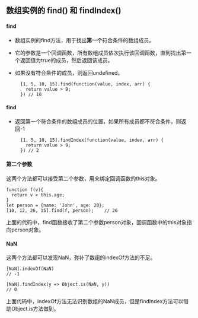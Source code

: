 ## 数组实例的 find() 和 findIndex()

#### find

* 数组实例的find方法，用于找出**第一个**符合条件的数组成员。
* 它的参数是一个回调函数，所有数组成员依次执行该回调函数，直到找出第一个返回值为true的成员，然后返回该成员。
* 如果没有符合条件的成员，则返回undefined。
 
		[1, 5, 10, 15].find(function(value, index, arr) {
		  return value > 9;
		}) // 10
		

#### find
* 返回第一个符合条件的数组成员的位置，如果所有成员都不符合条件，则返回-1

		[1, 5, 10, 15].findIndex(function(value, index, arr) {
		  return value > 9;
		}) // 2

#### 第二个参数

这两个方法都可以接受第二个参数，用来绑定回调函数的this对象。

	function f(v){
	  return v > this.age;
	}
	let person = {name: 'John', age: 20};
	[10, 12, 26, 15].find(f, person);    // 26

上面的代码中，find函数接收了第二个参数person对象，回调函数中的this对象指向person对象。

#### NaN

这两个方法都可以发现NaN，弥补了数组的indexOf方法的不足。

	[NaN].indexOf(NaN)
	// -1
	
	[NaN].findIndex(y => Object.is(NaN, y))
	// 0

上面代码中，indexOf方法无法识别数组的NaN成员，但是findIndex方法可以借助Object.is方法做到。